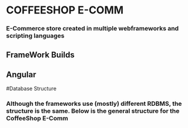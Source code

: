# COFFEESHOP E-COMM
### E-Commerce store created in multiple webframeworks and scripting languages

## FrameWork Builds

## Angular


#Database Structure
### Although the frameworks use (mostly) different RDBMS, the structure is the same. Below is the general structure for the CoffeeShop E-Comm


